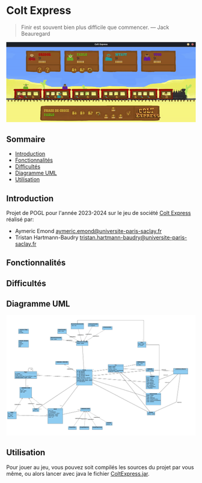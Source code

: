 # Colt Express

> Finir est souvent bien plus difficile que commencer.
— Jack Beauregard

![demo](demo.gif)

## Sommaire

- [Introduction](#introduction)
- [Fonctionnalités](#fonctionnalités)
- [Difficultés](#difficultes)
- [Diagramme UML](#diagramme-uml)
- [Utilisation](#utilisation)

## Introduction
Projet de POGL pour l'année 2023-2024 sur le jeu de société [Colt Express](https://www.ludonaute.fr/en/product/colt-express/)
réalisé par:
- Aymeric Emond <aymeric.emond@universite-paris-saclay.fr>
- Tristan Hartmann-Baudry  <tristan.hartmann-baudry@universite-paris-saclay.fr>


## Fonctionnalités


## Difficultés


## Diagramme UML
![diagram](diagram.png)

## Utilisation
Pour jouer au jeu, vous pouvez soit compilés les sources du projet par
vous même, ou alors lancer avec java le fichier [ColtExpress.jar](ColtExpress.jar).